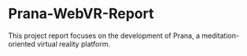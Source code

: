 # Prana-WebVR-Report
This project report focuses on the development of Prana, a meditation-oriented virtual reality platform.
